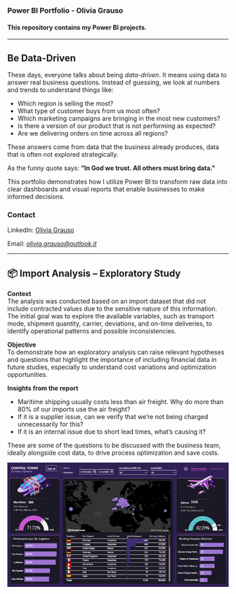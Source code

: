 ### Power BI Portfolio - Olivia Grauso
#### This repository contains my Power BI projects.
---
## Be Data-Driven

These days, everyone talks about being *data-driven*. It means using data to answer real business questions.
Instead of guessing, we look at numbers and trends to understand things like:

- Which region is selling the most?
- What type of customer buys from us most often?
- Which marketing campaigns are bringing in the most new customers?
- Is there a version of our product that is not performing as expected?
- Are we delivering orders on time across all regions?

These answers come from data that the business already produces, data that is often not explored strategically.


As the funny quote says: **"In God we trust. All others must bring data."** 

This portfolio demonstrates how I utilize Power BI to transform raw data into clear dashboards and visual reports that enable businesses to make informed decisions.

### Contact

LinkedIn: [Olivia Grauso](https://www.linkedin.com/in/oliviagrauso/)

Email: *olivia.grauso@outlook.it*

---

## 📦 Import Analysis – Exploratory Study

**Context**  
The analysis was conducted based on an import dataset that did not include contracted values due to the sensitive nature of this information. The initial goal was to explore the available variables, such as transport mode, shipment quantity, carrier, deviations, and on-time deliveries, to identify operational patterns and possible inconsistencies.

**Objective**  
To demonstrate how an exploratory analysis can raise relevant hypotheses and questions that highlight the importance of including financial data in future studies, especially to understand cost variations and optimization opportunities.

**Insights from the report**  
- Maritime shipping usually costs less than air freight. Why do more than 80% of our imports use the air freight?  
- If it is a supplier issue, can we verify that we’re not being charged unnecessarily for this?  
- If it is an internal issue due to short lead times, what’s causing it?

These are some of the questions to be discussed with the business team, ideally alongside cost data, to drive process optimization and save costs.

[![Import Dashboard](import_dashboard.png)](https://app.powerbi.com/reportEmbed?reportId=c5c4b29c-7c09-445a-a673-c2c6dedc5fe4&autoAuth=true&ctid=a3f04e3d-165c-46bd-a368-f4e2548e1b2d&actionBarEnabled=true)



